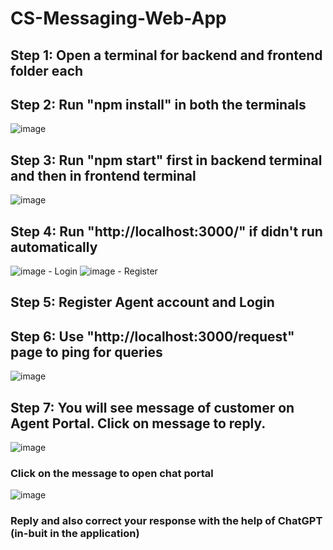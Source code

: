 # CS-Messaging-Web-App

## Step 1: Open a terminal for backend and frontend folder each 
## Step 2: Run "npm install" in both the terminals
![image](https://raw.githubusercontent.com/the-osiris/CS-Messaging-Web-App/assets/91742676/56858f16-0c49-4be3-93d9-5d3b87646d65)
## Step 3: Run "npm start" first in backend terminal and then in frontend terminal
![image](https://github.com/the-osiris/CS-Messaging-Web-App/assets/91742676/1007cd03-e18d-4af0-abd4-a4bea3f2b4a9)

## Step 4: Run "http://localhost:3000/" if didn't run automatically
![image](https://github.com/the-osiris/CS-Messaging-Web-App/assets/91742676/6f168968-13f3-4258-be00-13f1f00cea39) - Login
![image](https://github.com/the-osiris/CS-Messaging-Web-App/assets/91742676/49549cfd-91a2-4ca1-9b0e-1b65251fbc0f) - Register


## Step 5: Register Agent account and Login
## Step 6: Use "http://localhost:3000/request" page to ping for queries
![image](https://github.com/the-osiris/CS-Messaging-Web-App/assets/91742676/e1b69892-9014-411d-b04b-0ada83aed253)

## Step 7: You will see message of customer on Agent Portal. Click on message to reply.
![image](https://github.com/the-osiris/CS-Messaging-Web-App/assets/91742676/2b70b095-902e-44b1-bc9c-1603e6be8b7d)
### Click on the message to open chat portal
![image](https://github.com/the-osiris/CS-Messaging-Web-App/assets/91742676/5500a7a5-aec7-48b5-9218-5be28203b3b5)
### Reply and also correct your response with the help of ChatGPT (in-buit in the application)

